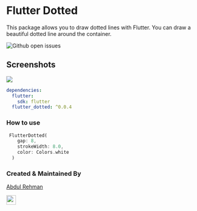 # Flutter Dotted

This package allows you to draw dotted lines with Flutter. You can draw a beautiful dotted line around the container.

![Github open issues](https://github.com/arsarsars1/flutter_dotted/issues)

## Screenshots

![](https://i.ibb.co/kmYrfcM/screenshot.png)

```yaml
dependencies:
  flutter:
    sdk: flutter
  flutter_dotted: ^0.0.4
```

### How to use

```dart
 FlutterDotted(
    gap: 8,
    strokeWidth: 8.0,
    color: Colors.white
  )
```

<!-- ## Help Maintenance

I've been maintaining quite many repos these days and burning out slowly. If you could help me cheer up, buying me a cup of coffee will make my life really happy and get much energy out of it.

<a href="https://www.buymeacoffee.com/arsarsars1" target="_blank"><img src="https://www.buymeacoffee.com/assets/img/custom_images/purple_img.png" alt="Buy Me A Coffee" style="height: auto !important;width: auto !important;" ></a> -->

### Created & Maintained By

[Abdul Rehman](https://github.com/arsarsars1)


<a href="https://www.linkedin.com/in/arsarsars1/"><img src="https://img.shields.io/badge/linkedin-%230077B5.svg?&style=for-the-badge&logo=linkedin&logoColor=white" height=25></a>
